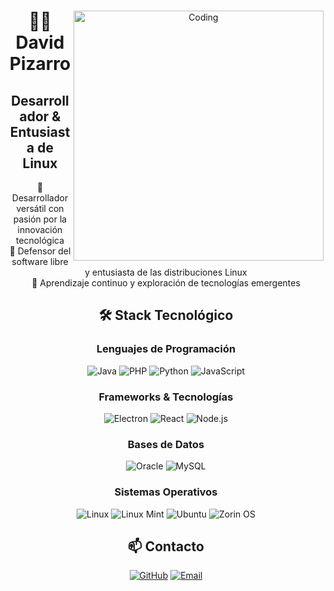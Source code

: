 <div align="center">
  <img align="right" width="400" alt="Coding" src="https://i.imgur.com/PiyhUrw.jpeg"/>
  
  # 👨‍💻 David Pizarro
  ## Desarrollador & Entusiasta de Linux

  🚀 Desarrollador versátil con pasión por la innovación tecnológica  
  🐧 Defensor del software libre y entusiasta de las distribuciones Linux  
  🌱 Aprendizaje continuo y exploración de tecnologías emergentes  

  ## 🛠️ Stack Tecnológico

  ### Lenguajes de Programación
  ![Java](https://img.shields.io/badge/Java-ED8B00?style=for-the-badge&logo=java&logoColor=white)
  ![PHP](https://img.shields.io/badge/PHP-777BB4?style=for-the-badge&logo=php&logoColor=white)
  ![Python](https://img.shields.io/badge/Python-3776AB?style=for-the-badge&logo=python&logoColor=white)
  ![JavaScript](https://img.shields.io/badge/JavaScript-F7DF1E?style=for-the-badge&logo=javascript&logoColor=black)

  ### Frameworks & Tecnologías
  ![Electron](https://img.shields.io/badge/Electron-47848F?style=for-the-badge&logo=electron&logoColor=white)
  ![React](https://img.shields.io/badge/React-20232A?style=for-the-badge&logo=react&logoColor=61DAFB)
  ![Node.js](https://img.shields.io/badge/Node.js-43853D?style=for-the-badge&logo=node.js&logoColor=white)

  ### Bases de Datos
  ![Oracle](https://img.shields.io/badge/Oracle-F80000?style=for-the-badge&logo=oracle&logoColor=black)
  ![MySQL](https://img.shields.io/badge/MySQL-005C84?style=for-the-badge&logo=mysql&logoColor=white)

  ### Sistemas Operativos
  ![Linux](https://img.shields.io/badge/Linux-FCC624?style=for-the-badge&logo=linux&logoColor=black)
  ![Linux Mint](https://img.shields.io/badge/Linux_Mint-87CF3E?style=for-the-badge&logo=linux-mint&logoColor=white)
  ![Ubuntu](https://img.shields.io/badge/Ubuntu-E95420?style=for-the-badge&logo=ubuntu&logoColor=white)
  ![Zorin OS](https://img.shields.io/badge/Zorin%20OS-0CC1F3?style=for-the-badge&logo=zorin&logoColor=white)

  ## 📫 Contacto
  <!-- [![LinkedIn](https://img.shields.io/badge/LinkedIn-0077B5?style=for-the-badge&logo=linkedin&logoColor=white)](https://linkedin.com/in/tu-perfil) -->
  [![GitHub](https://img.shields.io/badge/GitHub-100000?style=for-the-badge&logo=github&logoColor=white)](https://github.com/DavidPizarro151)
  [![Email](https://img.shields.io/badge/Email-D14836?style=for-the-badge&logo=gmail&logoColor=white)](mailto:paulpizarro151@gmail.com)
</div>